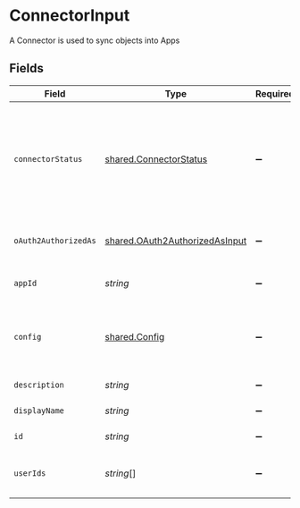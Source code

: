 # ConnectorInput

A Connector is used to sync objects into Apps


## Fields

| Field                                                                                                                                                              | Type                                                                                                                                                               | Required                                                                                                                                                           | Description                                                                                                                                                        |
| ------------------------------------------------------------------------------------------------------------------------------------------------------------------ | ------------------------------------------------------------------------------------------------------------------------------------------------------------------ | ------------------------------------------------------------------------------------------------------------------------------------------------------------------ | ------------------------------------------------------------------------------------------------------------------------------------------------------------------ |
| `connectorStatus`                                                                                                                                                  | [shared.ConnectorStatus](../../../sdk/models/shared/connectorstatus.md)                                                                                            | :heavy_minus_sign:                                                                                                                                                 | The status field on the connector is used to track the status of the connectors sync, and when syncing last started, completed, or caused the connector to update. |
| `oAuth2AuthorizedAs`                                                                                                                                               | [shared.OAuth2AuthorizedAsInput](../../../sdk/models/shared/oauth2authorizedasinput.md)                                                                            | :heavy_minus_sign:                                                                                                                                                 | OAuth2AuthorizedAs tracks the user that OAuthed with the connector.                                                                                                |
| `appId`                                                                                                                                                            | *string*                                                                                                                                                           | :heavy_minus_sign:                                                                                                                                                 | The id of the app the connector is associated with.                                                                                                                |
| `config`                                                                                                                                                           | [shared.Config](../../../sdk/models/shared/config.md)                                                                                                              | :heavy_minus_sign:                                                                                                                                                 | Contains an arbitrary serialized message along with a @type that describes the type of the serialized message.                                                     |
| `description`                                                                                                                                                      | *string*                                                                                                                                                           | :heavy_minus_sign:                                                                                                                                                 | The description of the connector.                                                                                                                                  |
| `displayName`                                                                                                                                                      | *string*                                                                                                                                                           | :heavy_minus_sign:                                                                                                                                                 | The display name of the connector.                                                                                                                                 |
| `id`                                                                                                                                                               | *string*                                                                                                                                                           | :heavy_minus_sign:                                                                                                                                                 | The id of the connector.                                                                                                                                           |
| `userIds`                                                                                                                                                          | *string*[]                                                                                                                                                         | :heavy_minus_sign:                                                                                                                                                 | The userIds field is used to define the integration owners of the connector.                                                                                       |